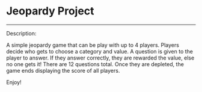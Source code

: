 # Jeopardy Project
---

Description:

A simple jeopardy game that can be play with up to 4 players. Players decide who gets to choose a category and value.
A question is given to the player to answer. If they answer correctly, they are rewarded the value, else no one gets it!
There are 12 questions total. Once they are depleted, the game ends displaying the score of all players.

Enjoy!